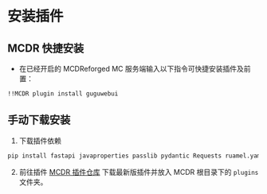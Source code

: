 # 安装插件

## MCDR 快捷安装
   - 在已经开启的 MCDReforged MC 服务端输入以下指令可快捷安装插件及前置：
   ```text
   !!MCDR plugin install guguwebui
   ```
## 手动下载安装
   1. 下载插件依赖  
   ```bash
   pip install fastapi javaproperties passlib pydantic Requests ruamel.yaml starlette uvicorn
   ```
   2. 前往插件 [MCDR 插件仓库](https://mcdreforged.com/zh-CN/plugin/guguwebui) 下载最新版插件并放入 MCDR 根目录下的 `plugins` 文件夹。
